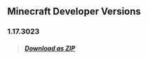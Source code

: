 ## Minecraft Developer Versions
### 1.17.3023
> ##### [Download as ZIP](./01173023.zip)

<head><style>blockquote>* h5 { line-height:0!important } </style></head>
